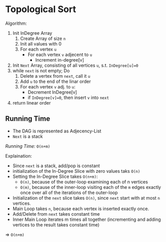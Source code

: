 # Topological Sort

Algorithm:

1. Init InDegree Array
	1. Create Array of size `n`
	1. Init all values with 0
 	1. For each vertex `u`
		- For each vertex `v` adjecent to `u`
			- Increment in-degree[v]
1. Init `Next` Array, consisting of all vertices `u`, s.t. `InDegree[u]=0`
1. while `next` is not empty; Do
	1. Delete a vertex from `next`, call it `u`
	1. Add `u` to the end of the linar order
	1. For each vertex `v` adj. to `u`:
		- Decrement InDegree[v]
		- if `InDegree[v]=0`, then insert `v` into `next`
1. return linear order

## Running Time

- The DAG is represented as Adjecency-List
- `Next` is a stack

*Running Time:* `O(n+m)`

Explaination:

- Since `next` is a stack, add/pop is constant
- initialization of the In-Degree Slice with zero values taks `O(n)`
- Setting the In-Degree Slice takes `O(n+m)`:
  - `O(n)`, because of the outer-loop examining each of n vertices
  - `O(m)`, because of the inner-loop visiting each of the `m` edges exactly once over all of the iterations of the outer-loop
- Initialization of the `next` slice takes `O(n)`, since `next` start with at most `n` vertices. 
- Main Loop takes `n`, because each vertex is inserted exactly once.
- Add/Delete from `next` takes constant time
- Inner Main Loop iterates m times all together (incrementing and adding vertices to the result takes constant time)

=> `O(n+m)`

